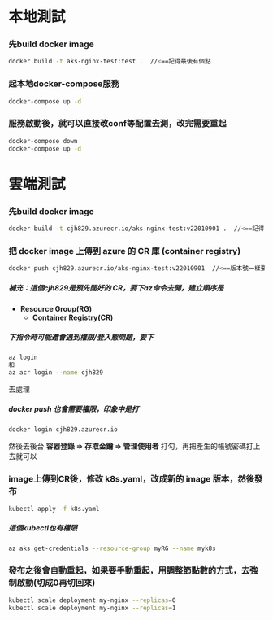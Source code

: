 # 本地測試

### 先build docker image

```sh
docker build -t aks-nginx-test:test .  //<==記得最後有個點
```

### 起本地docker-compose服務
```sh
docker-compose up -d
```
### 服務啟動後，就可以直接改conf等配置去測，改完需要重起
```sh
docker-compose down
docker-compose up -d
```

# 雲端測試

### 先build docker image

```sh
docker build -t cjh829.azurecr.io/aks-nginx-test:v22010901 .  //<==記得最後有個點，版本號記得改
```

### 把 docker image 上傳到 azure 的 CR 庫 (container registry)

```sh
docker push cjh829.azurecr.io/aks-nginx-test:v22010901  //<==版本號一樣要記得改
```
##### 補充：這個cjh829是預先開好的 CR，要下az命令去開，建立順序是 
* **Resource Group(RG)**
  * **Container Registry(CR)**

##### 下指令時可能還會遇到權限/登入態問題，要下

```sh
az login
和
az acr login --name cjh829
```
去處理

##### docker push 也會需要權限，印象中是打

```sh
docker login cjh829.azurecr.io
```
然後去後台 **容器登錄 => 存取金鑰 => 管理使用者** 打勾，再把產生的帳號密碼打上去就可以

### image上傳到CR後，修改 k8s.yaml，改成新的 image 版本，然後發布

```sh
kubectl apply -f k8s.yaml
```
##### 這個kubectl也有權限

```sh
az aks get-credentials --resource-group myRG --name myk8s
```

### 發布之後會自動重起，如果要手動重起，用調整節點數的方式，去強制啟動(切成0再切回來)
```sh
kubectl scale deployment my-nginx --replicas=0
kubectl scale deployment my-nginx --replicas=1
```



